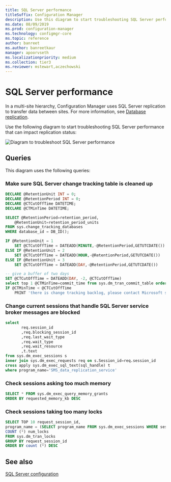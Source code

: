 ```yaml
---
title: SQL Server performance
titleSuffix: Configuration Manager
description: Use this diagram to start troubleshooting SQL Server performance for Configuration Manager
ms.date: 08/09/2019
ms.prod: configuration-manager
ms.technology: configmgr-core
ms.topic: reference
author: banreet
ms.author: banreetkaur
manager: apoorvseth
ms.localizationpriority: medium
ms.collection: tier3
ms.reviewer: mstewart,aczechowski
---
```


# SQL Server performance

In a multi-site hierarchy, Configuration Manager uses SQL Server replication to transfer data between sites. For more information, see [Database replication](../../../plan-design/hierarchy/database-replication.md).

Use the following diagram to start troubleshooting SQL Server performance that can impact replication status:

![Diagram to troubleshoot SQL Server performance](media/sql-performance.png)

<!-- PNG used instead of SVG because the SQL statements wrap weird in the SVG. The SVG file exists in the same location. -->

## Queries

This diagram uses the following queries:

### Make sure SQL Server change tracking table is cleaned up

```sql
DECLARE @RetentionUnit INT = 0;
DECLARE @RetentionPeriod INT = 0;
DECLARE @CTCutOffTime DATETIME;
DECLARE @CTMinTime DATETIME;

SELECT @RetentionPeriod=retention_period,  
    @RetentionUnit=retention_period_units  
FROM sys.change_tracking_databases  
WHERE database_id = DB_ID();

IF @RetentionUnit = 1
    SET @CTCutOffTime = DATEADD(MINUTE,-@RetentionPeriod,GETUTCDATE())
ELSE IF @RetentionUnit = 2
    SET @CTCutOffTime = DATEADD(HOUR,-@RetentionPeriod,GETUTCDATE())
ELSE IF @RetentionUnit = 3
    SET @CTCutOffTime = DATEADD(DAY,-@RetentionPeriod,GETUTCDATE())

-- give a buffer of two days
SET @CTCutOffTime = DATEADD(DAY, -2, @CTCutOffTime)
select top 1 @CTMinTime=commit_time from sys.dm_tran_commit_table order by commit_ts asc
IF @CTMinTime < @CTCutOffTime
    PRINT 'there is change tracking backlog, please contact Microsoft support'
```

### Change current sessions that handle SQL Server service broker messages are blocked

```sql
select
       req.session_id
       ,req.blocking_session_id
       ,req.last_wait_type
       ,req.wait_type
       ,req.wait_resource
       ,t.text
from sys.dm_exec_sessions s
inner join sys.dm_exec_requests req on s.Session_id=req.session_id
cross apply sys.dm_exec_sql_text(sql_handle) t
where program_name='SMS_data_replication_service'
```

### Check sessions asking too much memory

```sql
SELECT * FROM sys.dm_exec_query_memory_grants
ORDER BY requested_memory_kb DESC
```

### Check sessions taking too many locks

```sql
SELECT TOP 10 request_session_id,
program_name = (SELECT program_name FROM sys.dm_exec_sessions WHERE session_id=request_session_id),
COUNT (*) num_locks
FROM sys.dm_tran_locks
GROUP BY request_session_id
ORDER BY count (*) DESC
```

## See also

[SQL Server configuration](sql-configuration.md)
